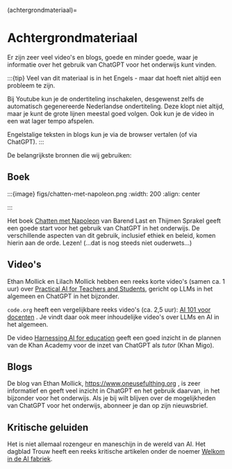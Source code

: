 (achtergrondmateriaal)=
# Achtergrondmateriaal

Er zijn zeer veel video's en blogs, goede en minder goede, waar je informatie over
het gebruik van ChatGPT voor het onderwijs kunt vinden.

:::{tip}
Veel van dit materiaal is in het Engels - maar dat hoeft niet altijd een probleem te zijn.

Bij Youtube kun je de ondertiteling inschakelen, desgewenst zelfs de automatisch gegenereerde Nederlandse ondertiteling. Deze klopt niet altijd, maar je kunt de grote lijnen meestal goed volgen. Ook kun je de video in een wat lager tempo afspelen.

Engelstalige teksten in blogs kun je via de browser vertalen (of via ChatGPT).
:::

De belangrijkste bronnen die wij gebruiken:

## Boek

:::{image} figs/chatten-met-napoleon.png
:width: 200
:align: center

:::

Het boek [Chatten met Napoleon](https://www.boomhogeronderwijs.nl/product/100-14318_Chatten-met-Napoleon)
van Barend Last en Thijmen Sprakel geeft een goede 
start voor het gebruik van ChatGPT in het onderwijs. 
De verschillende aspecten van dit gebruik, inclusief ethiek
en beleid, komen hierin aan de orde. Lezen! (...dat is nog steeds niet ouderwets...)

## Video's

Ethan Mollick en Lilach Mollick hebben een reeks korte video's (samen ca. 1 uur) over
[Practical AI for Teachers and Students](https://www.youtube.com/playlist?list=PL0EdWFC9ZZrUAirFa2amE4Hg05KqCWhoq), 
gericht op LLMs in het algemeen en ChatGPT in het bijzonder.

`code.org` heeft een vergelijkbare reeks video's (ca. 2,5 uur): 
[AI 101 voor docenten](https://code.org/ai/pl/101) .
Je vindt daar ook meer inhoudelijke video's over LLMs en AI in het algemeen.

De video [Harnessing AI for education](https://www.youtube.com/watch?v=sOWHNKHAMkQ)
geeft een goed inzicht in de plannen van de 
Khan Academy voor de inzet van ChatGPT als *tutor* (Khan Migo).

## Blogs

De blog van Ethan Mollick, https://www.oneusefulthing.org , is zeer informatief en
geeft veel inzicht in ChatGPT en het gebruik daarvan, in het bijzonder voor het onderwijs.
Als je bij wilt blijven over de mogelijkheden van ChatGPT voor het onderwijs, 
abonneer je dan op zijn nieuwsbrief.

## Kritische geluiden

Het is niet allemaal rozengeur en maneschijn in de wereld van AI. 
Het dagblad Trouw heeft een reeks kritische artikelen onder de noemer
[Welkom in de AI fabriek](https://www.trouw.nl//welkom-in-de-ai-fabriek).


